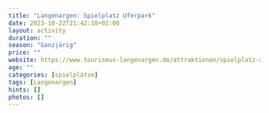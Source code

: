 ```yaml
---
title: "Langenargen: Spielplatz Uferpark"
date: 2023-10-22T21:42:18+02:00
layout: activity
duration: ""
season: "Ganzjärig"
price: ""
website: https://www.tourismus-langenargen.de/attraktionen/spielplatz-an-der-uferpromenade-c5b8cf99e1
age: ""
categories: [spielplätze]
tags: [Langenargen]
hints: []
photos: []
---
```

